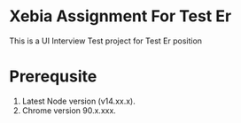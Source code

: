 # Xebia Assignment For Test Er

This is a UI Interview Test project for Test Er position

# Prerequsite
1. Latest Node version (v14.xx.x).
2. Chrome version 90.x.xxx.